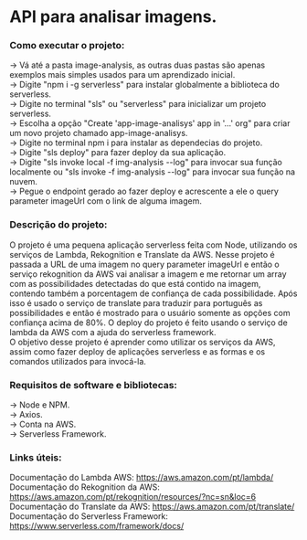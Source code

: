# API para analisar imagens.  
### Como executar o projeto: 
-> Vá até a pasta image-analysis, as outras duas pastas são apenas exemplos mais simples usados para um aprendizado inicial.   
-> Digite "npm i -g serverless" para instalar globalmente a biblioteca do serverless.  
-> Digite no terminal "sls" ou "serverless" para inicializar um projeto serverless.  
-> Escolha a opção "Create 'app-image-analisys' app in '...' org" para criar um novo projeto chamado app-image-analisys.  
-> Digite no terminal npm i para instalar as dependecias do projeto.  
-> Digite "sls deploy" para fazer deploy da sua aplicação.  
-> Digite "sls invoke local -f img-analysis --log" para invocar sua função localmente
ou "sls invoke -f img-analysis --log" para invocar sua função na nuvem.  
-> Pegue o endpoint gerado ao fazer deploy e acrescente a ele o query parameter imageUrl com o link de alguma imagem.  

### Descrição do projeto:  
O projeto é uma pequena aplicação serverless feita com Node, utilizando os serviços de Lambda, Rekognition e Translate da AWS. Nesse projeto é passada a URL de uma imagem no query parameter imageUrl e então o serviço rekognition da AWS vai analisar a imagem e me retornar um array com as possibilidades detectadas do que está contido na imagem, contendo também a porcentagem de confiança de cada possibilidade. Após isso é usado o serviço de translate para traduzir para português as possibilidades e então é mostrado para o usuário somente as opções com confiança acima de 80%. O deploy do projeto é feito
usando o serviço de lambda da AWS com a ajuda do serverless framework.  
O objetivo desse projeto é aprender como utilizar os serviços da AWS, assim como fazer deploy de aplicações serverless e as formas e os comandos utilizados para invocá-la.    

### Requisitos de software e bibliotecas:    
-> Node e NPM.  
-> Axios.    
-> Conta na AWS.  
-> Serverless Framework.  

### Links úteis:   
Documentação do Lambda AWS: https://aws.amazon.com/pt/lambda/   
Documentação do Rekognition da AWS: https://aws.amazon.com/pt/rekognition/resources/?nc=sn&loc=6  
Documentação do Translate da AWS: https://aws.amazon.com/pt/translate/   
Documentação do Serverless Framework: https://www.serverless.com/framework/docs/  

